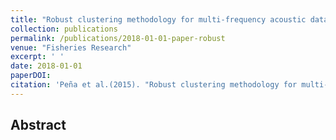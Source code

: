 ```yaml
---
title: "Robust clustering methodology for multi-frequency acoustic data: A review of standardization, initialization and cluster geometry"
collection: publications
permalink: /publications/2018-01-01-paper-robust
venue: "Fisheries Research"
excerpt: ' '
date: 2018-01-01
paperDOI: 
citation: 'Peña et al.(2015). "Robust clustering methodology for multi-frequency acoustic data: A review of standardization, initialization and cluster geometry." <i>Fisheries Research</i>. 200, 49-60.'
---
```


## Abstract
